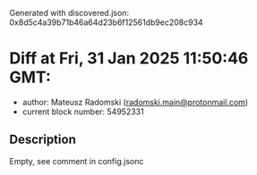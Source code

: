 Generated with discovered.json: 0x8d5c4a39b71b46a64d23b6f12561db9ec208c934

# Diff at Fri, 31 Jan 2025 11:50:46 GMT:

- author: Mateusz Radomski (<radomski.main@protonmail.com>)
- current block number: 54952331

## Description

Empty, see comment in config.jsonc
